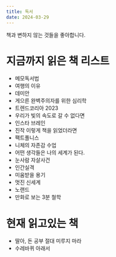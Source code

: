 ```yaml
---
title: 독서
date: 2024-03-29
---
```


책과 변하지 않는 것들을 좋아합니다.



# 지금까지 읽은 책 리스트
- 메모독서법
- 여행의 이유
- 데미안
- 게으른 완벽주의자를 위한 심리학
- 트렌드코리아 2023
- 우리가 빛의 속도로 갈 수 없다면
- 인스타 브레인
- 진작 이렇게 책을 읽었더라면
- 팩트풀니스
- 니체의 자존감 수업
- 어떤 생각들은 나의 세계가 된다.
- 눈사람 자살사건
- 인간실격
- 미움받을 용기
- 멋진 신세계
- 노랜드
- 만화로 보는 3분 철학

# 현재 읽고있는 책
- 딸아, 돈 공부 절대 미루지 마라
- 수레바퀴 아래서